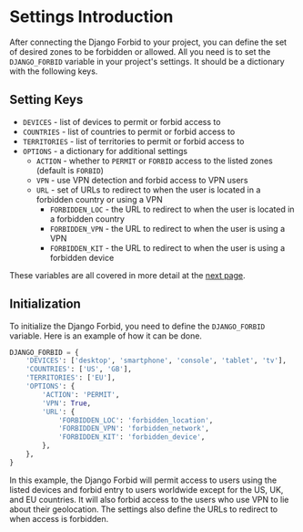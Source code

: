 # Settings Introduction

After connecting the Django Forbid to your project, you can define the set of desired zones to be forbidden or allowed.
All you need is to set the `DJANGO_FORBID` variable in your project's settings. It should be a dictionary with the
following keys.

## Setting Keys

- `DEVICES` - list of devices to permit or forbid access to
- `COUNTRIES` - list of countries to permit or forbid access to
- `TERRITORIES` - list of territories to permit or forbid access to
- `OPTIONS` - a dictionary for additional settings
    - `ACTION` - whether to `PERMIT` or `FORBID` access to the listed zones (default is `FORBID`)
    - `VPN` - use VPN detection and forbid access to VPN users
    - `URL` - set of URLs to redirect to when the user is located in a forbidden country or using a VPN
        - `FORBIDDEN_LOC` - the URL to redirect to when the user is located in a forbidden country
        - `FORBIDDEN_VPN` - the URL to redirect to when the user is using a VPN
        - `FORBIDDEN_KIT` - the URL to redirect to when the user is using a forbidden device

These variables are all covered in more detail at the [next page](./variables.md).

## Initialization

To initialize the Django Forbid, you need to define the `DJANGO_FORBID` variable. Here is an example of how it can be
done.

```python
DJANGO_FORBID = {
    'DEVICES': ['desktop', 'smartphone', 'console', 'tablet', 'tv'],
    'COUNTRIES': ['US', 'GB'],
    'TERRITORIES': ['EU'],
    'OPTIONS': {
        'ACTION': 'PERMIT',
        'VPN': True,
        'URL': {
            'FORBIDDEN_LOC': 'forbidden_location',
            'FORBIDDEN_VPN': 'forbidden_network',
            'FORBIDDEN_KIT': 'forbidden_device',
        },
    },
}
```

In this example, the Django Forbid will permit access to users using the listed devices and forbid entry to users
worldwide except for the US, UK, and EU countries. It will also forbid access to the users who use VPN to lie about
their geolocation. The settings also define the URLs to redirect to when access is forbidden.
